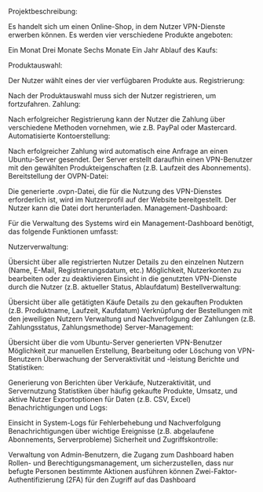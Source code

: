 Projektbeschreibung:

Es handelt sich um einen Online-Shop, in dem Nutzer VPN-Dienste erwerben können. Es werden vier verschiedene Produkte angeboten:

Ein Monat
Drei Monate
Sechs Monate
Ein Jahr
Ablauf des Kaufs:

Produktauswahl:

Der Nutzer wählt eines der vier verfügbaren Produkte aus.
Registrierung:

Nach der Produktauswahl muss sich der Nutzer registrieren, um fortzufahren.
Zahlung:

Nach erfolgreicher Registrierung kann der Nutzer die Zahlung über verschiedene Methoden vornehmen, wie z.B. PayPal oder Mastercard.
Automatisierte Kontoerstellung:

Nach erfolgreicher Zahlung wird automatisch eine Anfrage an einen Ubuntu-Server gesendet. Der Server erstellt daraufhin einen VPN-Benutzer mit den gewählten Produkteigenschaften (z.B. Laufzeit des Abonnements).
Bereitstellung der OVPN-Datei:

Die generierte .ovpn-Datei, die für die Nutzung des VPN-Dienstes erforderlich ist, wird im Nutzerprofil auf der Website bereitgestellt. Der Nutzer kann die Datei dort herunterladen.
Management-Dashboard:

Für die Verwaltung des Systems wird ein Management-Dashboard benötigt, das folgende Funktionen umfasst:

Nutzerverwaltung:

Übersicht über alle registrierten Nutzer
Details zu den einzelnen Nutzern (Name, E-Mail, Registrierungsdatum, etc.)
Möglichkeit, Nutzerkonten zu bearbeiten oder zu deaktivieren
Einsicht in die genutzten VPN-Dienste durch die Nutzer (z.B. aktueller Status, Ablaufdatum)
Bestellverwaltung:

Übersicht über alle getätigten Käufe
Details zu den gekauften Produkten (z.B. Produktname, Laufzeit, Kaufdatum)
Verknüpfung der Bestellungen mit den jeweiligen Nutzern
Verwaltung und Nachverfolgung der Zahlungen (z.B. Zahlungsstatus, Zahlungsmethode)
Server-Management:

Übersicht über die vom Ubuntu-Server generierten VPN-Benutzer
Möglichkeit zur manuellen Erstellung, Bearbeitung oder Löschung von VPN-Benutzern
Überwachung der Serveraktivität und -leistung
Berichte und Statistiken:

Generierung von Berichten über Verkäufe, Nutzeraktivität, und Servernutzung
Statistiken über häufig gekaufte Produkte, Umsatz, und aktive Nutzer
Exportoptionen für Daten (z.B. CSV, Excel)
Benachrichtigungen und Logs:

Einsicht in System-Logs für Fehlerbehebung und Nachverfolgung
Benachrichtigungen über wichtige Ereignisse (z.B. abgelaufene Abonnements, Serverprobleme)
Sicherheit und Zugriffskontrolle:

Verwaltung von Admin-Benutzern, die Zugang zum Dashboard haben
Rollen- und Berechtigungsmanagement, um sicherzustellen, dass nur befugte Personen bestimmte Aktionen ausführen können
Zwei-Faktor-Authentifizierung (2FA) für den Zugriff auf das Dashboard
